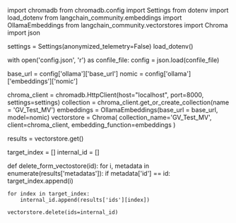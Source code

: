 import chromadb
from chromadb.config import Settings
from dotenv import load_dotenv
from langchain_community.embeddings import OllamaEmbeddings
from langchain_community.vectorstores import Chroma
import json

settings = Settings(anonymized_telemetry=False)
load_dotenv()

with open('config.json', 'r') as confile_file:
    config = json.load(confile_file)

base_url = config['ollama']['base_url']
nomic = config['ollama']['embeddings']['nomic']

chroma_client = chromadb.HttpClient(host="localhost", port=8000, settings=settings)
collection = chroma_client.get_or_create_collection(name = 'GV_Test_MV')
embeddings = OllamaEmbeddings(base_url = base_url, model=nomic)
vectorstore = Chroma(
    collection_name='GV_Test_MV',
    client=chroma_client,
    embedding_function=embeddings
)

results = vectorstore.get()

target_index = []
internal_id = []

def delete_form_vectostore(id):
    for i, metadata in enumerate(results['metadatas']):
        if metadata['id'] == id:
            target_index.append(i)
    
    for index in target_index:
        internal_id.append(results['ids'][index])
    
    vectorstore.delete(ids=internal_id)


    





